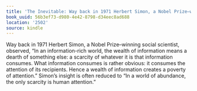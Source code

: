 ```yaml
---
title: 'The Inevitable: Way back in 1971 Herbert Simon, a Nobel Prize–winning social…'
book_uuid: 56b3ef73-d980-4e42-8798-d34eec8ad688
location: '2502'
source: kindle
---
```


Way back in 1971 Herbert Simon, a Nobel Prize–winning social scientist, observed, “In an information-rich world, the wealth of information means a dearth of something else: a scarcity of whatever it is that information consumes. What information consumes is rather obvious: it consumes the attention of its recipients. Hence a wealth of information creates a poverty of attention.” Simon’s insight is often reduced to “In a world of abundance, the only scarcity is human attention.”